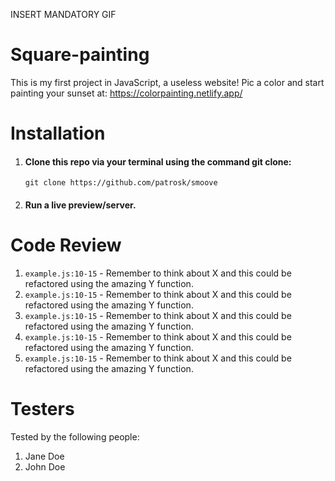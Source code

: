 INSERT MANDATORY GIF

# Square-painting

This is my first project in JavaScript, a useless website!
Pic a color and start painting your sunset at:
https://colorpainting.netlify.app/

# Installation

1. #### Clone this repo via your terminal using the command git clone:

    ```
    git clone https://github.com/patrosk/smoove
    ```

2. #### Run a live preview/server.

# Code Review

1. `example.js:10-15` - Remember to think about X and this could be refactored using the amazing Y function.
1. `example.js:10-15` - Remember to think about X and this could be refactored using the amazing Y function.
1. `example.js:10-15` - Remember to think about X and this could be refactored using the amazing Y function.
1. `example.js:10-15` - Remember to think about X and this could be refactored using the amazing Y function.
1. `example.js:10-15` - Remember to think about X and this could be refactored using the amazing Y function.

# Testers

Tested by the following people:

1. Jane Doe
2. John Doe
